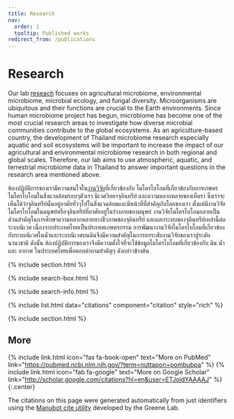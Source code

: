 ```yaml
---
title: Research
nav:
  order: 1
  tooltip: Published works
redirect_from: /publications
---
```


# <i class="fas fa-microscope"></i>Research

Our lab [reseach](/research) focuses on agricultural microbiome, environmental microbiome, microbial ecology, and fungal diversity. Microorganisms are ubiquitous and their functions are crucial to the Earth environments. Since human microbiome project has begun, microbiome has become one of the most crucial research areas to investigate how diverse microbial communities contribute to the global ecosystems. As an agriculture-based country, the development of Thailand microbiome research especially aquatic and soil ecosystems will be important to increase the impact of our agricultural and environmental microbiome research in both regional and global scales. Therefore, our lab aims to use atmospheric, aquatic, and terrestrial microbiome data in Thailand to answer important questions in the research area mentioned above.

ห้องปฏิบัติการของเรามีความสนใจใน[งานวิจัย](/research)ที่เกี่ยวข้องกับ ไมโครไบโอมที่เกี่ยวข้องกับการเกษคร ไมโครไบโอมในสิ่งแวดล้อมรอบๆตัวเรา นิเวศวิทยาจุลินทรีย์ และความหลากหลายของเห็ดรา ซึ่งเราจะเห็นได้ว่าจุลินทรีย์นั้นอยู่อาศัยทั่วๆไปในสิ่งแวดล้อมและมีหน้าที่ที่สำคัญกับโลกของเรา ตั้งแต่มีงานวิจัยไมโครไบโอมในมนุษย์หรือจุลินทรีย์ที่อาศัยอยู่ในร่างกายของมนุษย์ งานวิจัยไมโครไบโอมกลายเป็นส่วนสำคัญในการศึกษาความหลากหลายทางชีวภาพของจุลินทรีย์ และผลกระทบของจุลินทรีย์เหล่านี้ต่อระบบนิเวศ เนื่องจากประเทศไทยเป็นประเทศเกษตรกรรม การพัฒนางานวิจัยไมโครไบโอมที่เกี่ยวข้องกับระบบนิเวศในน้ำและระบบนิเวศบนดินจึงมีความสำคัญในการยกระดับงานวิจัยของเราสู่ระดับนานาชาติ ดังนั้น ห้องปฏิบัติการของเราจึงมีความตั้งใจที่จะใช้ข้อมูลไมโครไบโอมที่เกี่ยวข้องกับ ดิน น้ำ และ อากาศ ในประเทศไทยเพื่อตอบคำถามสำคัญๆ ดังกล่าวข้างต้น

{% include section.html %}

{% include search-box.html %}

{% include search-info.html %}

{% include list.html data="citations" component="citation" style="rich" %}

{% include section.html %}

## More

{%
  include link.html
  icon="fas fa-book-open"
  text="More on PubMed"
  link="https://pubmed.ncbi.nlm.nih.gov/?term=nuttapon+pombubpa"
%}
{%
  include link.html
  icon="fab fa-google"
  text="More on Google Scholar"
  link="http://scholar.google.com/citations?hl=en&user=ETJoidYAAAAJ"
%}
{:.center}

The citations on this page were generated automatically from just identifiers using the [Manubot cite utility](https://github.com/manubot/manubot#cite) developed by the Greene Lab.
